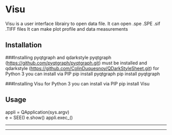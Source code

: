 # Visu
Visu is a user interface librairy to open data file. It can open .spe .SPE .sif .TIFF files
It can make plot profile and data measurements 
## Installation

###Installing pyqtgraph and qdarkstyle
pyqtgraph (https://github.com/pyqtgraph/pyqtgraph.git) must be installed
and qdarkstyle (https://github.com/ColinDuquesnoy/QDarkStyleSheet.git)
for Python 3 you can install via PIP
    pip install pyqtgraph
    pip install pyqtgraph 

###Installing Visu
for Python 3 you can install via PIP
    pip install Visu

## Usage
appli = QApplication(sys.argv)     
e = SEE()
e.show()
appli.exec_() 

-----------------------------------------
-----------------------------------------